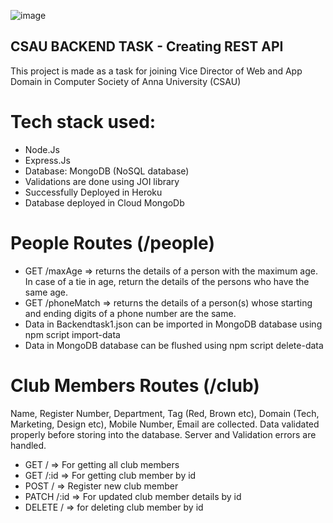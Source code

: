 ![image](https://user-images.githubusercontent.com/80830391/173199117-0e920c62-4984-411f-a7ef-4e42133f7b14.png)

## CSAU BACKEND TASK - Creating REST API
  This project is made as a task for joining Vice Director of Web and App Domain in Computer Society of Anna University (CSAU)

# Tech stack used: 
 - Node.Js
 - Express.Js
 - Database: MongoDB (NoSQL database)
 - Validations are done using JOI library
 - Successfully Deployed in Heroku
 - Database deployed in Cloud MongoDb
  
# People Routes (/people)
- GET /maxAge => returns the details of a person with the maximum age. In case of a tie in age,
return the details of the persons who have the same age.
- GET /phoneMatch => returns the details of a person(s) whose starting and ending digits of a
phone number are the same.
- Data in Backendtask1.json can be imported in MongoDB database using npm script import-data 
- Data in MongoDB database can be flushed using npm script delete-data


# Club Members Routes (/club)
Name, Register Number, Department, Tag (Red, Brown etc), Domain (Tech,
Marketing, Design etc), Mobile Number, Email are collected.
Data  validated properly before storing into the database.
Server and Validation errors are handled.
- GET / => For getting all club members
- GET /:id => For getting club member by id
- POST / => Register new club member
- PATCH /:id => For updated club member details by id
- DELETE / => for deleting club member by id 


